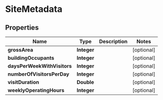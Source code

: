 

# SiteMetadata


## Properties

| Name | Type | Description | Notes |
|------------ | ------------- | ------------- | -------------|
|**grossArea** | **Integer** |  |  [optional] |
|**buildingOccupants** | **Integer** |  |  [optional] |
|**daysPerWeekWithVisitors** | **Integer** |  |  [optional] |
|**numberOfVisitorsPerDay** | **Integer** |  |  [optional] |
|**visitDuration** | **Double** |  |  [optional] |
|**weeklyOperatingHours** | **Integer** |  |  [optional] |



